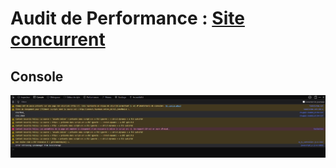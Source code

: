 # Audit de Performance : [Site concurrent](http://todolistme.net/)

## Console

![alt Image de la console](img/auditConsole.png)

